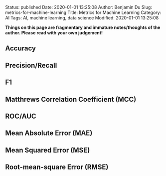 Status: published
Date: 2020-01-01 13:25:08
Author: Benjamin Du
Slug: metrics-for-machine-learning
Title: Metrics for Machine Learning
Category: AI
Tags: AI, machine learning, data science
Modified: 2020-01-01 13:25:08

**Things on this page are fragmentary and immature notes/thoughts of the author. Please read with your own judgement!**

## Accuracy 
## Precision/Recall 
## F1
## Matthrews Correlation Coefficient (MCC)
## ROC/AUC
## Mean Absolute Error (MAE)
## Mean Squared Error (MSE)
## Root-mean-square Error (RMSE) 
